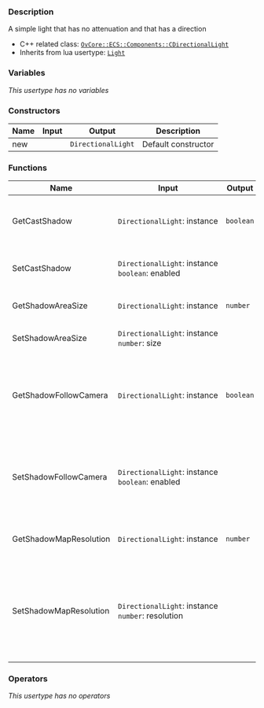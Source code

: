 ### Description
A simple light that has no attenuation and that has a direction

- C++ related class: [`OvCore::ECS::Components::CDirectionalLight`](https://github.com/adriengivry/Overload/blob/develop/Sources/Overload/OvCore/include/OvCore/ECS/Components/CDirectionalLight.h)
- Inherits from lua usertype: [`Light`](Light)

### Variables
_This usertype has no variables_

### Constructors
|Name|Input|Output|Description|
|-|-|-|-|
|new||`DirectionalLight`|Default constructor|

### Functions
|Name|Input|Output|Description|
|-|-|-|-|
|GetCastShadow|`DirectionalLight`:&nbsp;instance<br>|`boolean`|Returns true if the light should cast shadows|
|SetCastShadow|`DirectionalLight`:&nbsp;instance<br>`boolean`:&nbsp;enabled||Defines if the light should cast shadows|
|GetShadowAreaSize|`DirectionalLight`:&nbsp;instance<br>|`number`|Returns the area size of the shadow|
|SetShadowAreaSize|`DirectionalLight`:&nbsp;instance<br>`number`:&nbsp;size||Defines the area size of the shadow|
|GetShadowFollowCamera|`DirectionalLight`:&nbsp;instance<br>|`boolean`|Returns true if the light position should snap to the camera position|
|SetShadowFollowCamera|`DirectionalLight`:&nbsp;instance<br>`boolean`:&nbsp;enabled||Defines whether or not the light position should snap to the camera position|
|GetShadowMapResolution|`DirectionalLight`:&nbsp;instance<br>|`number`|Returns the shadow map resolution|
|SetShadowMapResolution|`DirectionalLight`:&nbsp;instance<br>`number`:&nbsp;resolution||Sets the shadow map resolution (The resolution should be a power of 2 for better results)|

### Operators
_This usertype has no operators_
